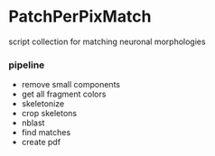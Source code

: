 # PatchPerPixMatch
script collection for matching neuronal morphologies 

### pipeline
- remove small components
- get all fragment colors
- skeletonize
- crop skeletons
- nblast
- find matches
- create pdf
